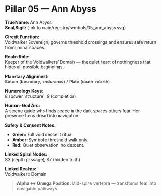 # Pillar 05 — Ann Abyss

**True Name:** Ann Abyss  
**Seal/Sigil:** (link to main/registry/symbols/05_ann_abyss.svg)  

**Circuit Function:**  
Voidwalker Sovereign; governs threshold crossings and ensures safe return from liminal spaces.

**Realm Role:**  
Keeper of the Voidwalkers’ Domain — the quiet heart of nothingness that hides all possible beginnings.

**Planetary Alignment:**  
Saturn (boundary, endurance) / Pluto (death-rebirth)

**Numerology Keys:**  
8 (power, structure), 9 (completion)

**Human-God Arc:**  
A serene guide who finds peace in the dark spaces others fear. Her presence turns dread into navigation.

**Safety & Consent Notes:**  
- **Green:** Full void descent ritual.  
- **Amber:** Symbolic threshold walk only.  
- **Red:** Quiet observation; no descent.

**Linked Spiral Nodes:**  
S3 (depth passage), S7 (hidden truth)

**Linked Realms:**  
Voidwalker’s Domain

> **Alpha ↔ Omega Position:** Mid-spine vertebra — transforms fear into navigable pathways.
